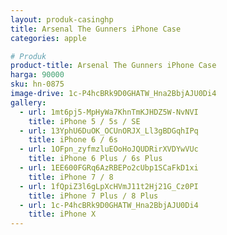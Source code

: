 ```yaml
---
layout: produk-casinghp
title: Arsenal The Gunners iPhone Case
categories: apple

# Produk
product-title: Arsenal The Gunners iPhone Case
harga: 90000
sku: hn-0875
image-drive: 1c-P4hcBRk9D0GHATW_Hna2BbjAJU0Di4
gallery:
  - url: 1mt6pj5-MpHyWa7KhnTmKJHDZ5W-NvNVI
    title: iPhone 5 / 5s / SE
  - url: 13YphU6DuOK_OCUnORJX_Ll3gBDGqhIPq
    title: iPhone 6 / 6s
  - url: 1OFpn_zyfmzluEOoHoJQUDRirXVDYwVUc
    title: iPhone 6 Plus / 6s Plus
  - url: 1EE600FGRq6AzRBEPo2cUbp1SCaFkD1xi
    title: iPhone 7 / 8
  - url: 1fQpiZ3l6gLpXcHVmJ11t2Hj21G_Cz0PI
    title: iPhone 7 Plus / 8 Plus
  - url: 1c-P4hcBRk9D0GHATW_Hna2BbjAJU0Di4
    title: iPhone X
---
```

